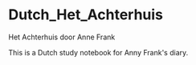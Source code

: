 # Dutch_Het_Achterhuis
Het Achterhuis door Anne Frank

This is a Dutch study notebook for Anny Frank's diary.
